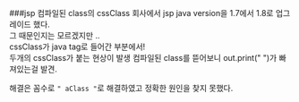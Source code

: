 ###jsp 컴파일된 class의 cssClass
회사에서 jsp java version을 1.7에서 1.8로 업그레이드 했다.  
그 때문인지는 모르겠지만 ..  
cssClass가 java tag로 들어간 부분에서!  
두개의 cssClass가 붙는 현상이 발생
컴파일된 class를 뜯어보니
out.print(" ")가 빠져있는걸 발견.

해결은 꼼수로 `" aClass "`로 해결하였고 정확한 원인을 찾지 못했다.
